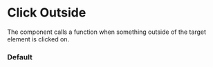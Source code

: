 # Click Outside
The component calls a function when something outside of the target element is clicked on.

<Playground />

<Usage />

<Api />

<Examples />

### Default
<Example value="default" />